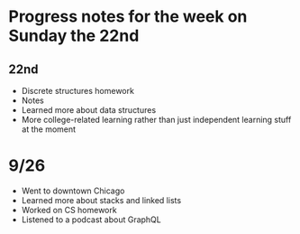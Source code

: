 # Progress notes for the week on Sunday the 22nd

## 22nd

- Discrete structures homework
- Notes
- Learned more about data structures
- More college-related learning rather than just independent learning stuff at the moment

# 9/26

- Went to downtown Chicago
- Learned more about stacks and linked lists
- Worked on CS homework
- Listened to a podcast about GraphQL


